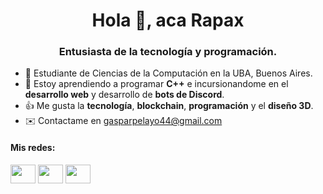 <h1 align="center">Hola 👋, aca Rapax</h1>
<h3 align="center">Entusiasta de la tecnología y programación.</h3>

- 📕 Estudiante de Ciencias de la Computación en la UBA, Buenos Aires.
- 👀 Estoy aprendiendo a programar **C++** e incursionandome en el **desarrollo web** y desarrollo de **bots de Discord**.
- 👍 Me gusta la **tecnología**, **blockchain**, **programación** y el **diseño 3D**.
- ✉️ Contactame en gasparpelayo44@gmail.com

<h4 align="left">Mis redes:</h4>
<p align="left">
<a href="https://linkedin.com/in/gaspar-pelayo" target="_blank"><img align="center" src="https://raw.githubusercontent.com/rahuldkjain/github-profile-readme-generator/master/src/images/icons/Social/linked-in-alt.svg" height="30" width="40" /></a>
<a href="https://twitter.com/rapax00" target="_blank"><img align="center" src="https://raw.githubusercontent.com/rahuldkjain/github-profile-readme-generator/master/src/images/icons/Social/twitter.svg" height="30" width="40" /></a>
<a href="https://rapax00.github.hodl.ar" target="_blank"><img align="center" src="https://pluspng.com/img-png/free-png-plus-sign-download-600.png" height="30" width="40" /></a>
</p>

<!-- This README is inspiring in https://github.com/leandrofiadone/leandrofiadone#connect-with-me -->
